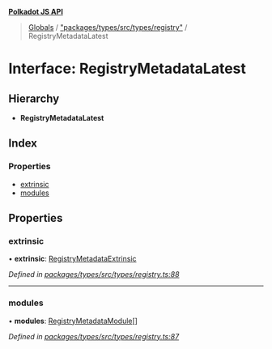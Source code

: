 **[Polkadot JS API](../README.md)**

> [Globals](../globals.md) / ["packages/types/src/types/registry"](../modules/_packages_types_src_types_registry_.md) / RegistryMetadataLatest

# Interface: RegistryMetadataLatest

## Hierarchy

* **RegistryMetadataLatest**

## Index

### Properties

* [extrinsic](_packages_types_src_types_registry_.registrymetadatalatest.md#extrinsic)
* [modules](_packages_types_src_types_registry_.registrymetadatalatest.md#modules)

## Properties

### extrinsic

•  **extrinsic**: [RegistryMetadataExtrinsic](_packages_types_src_types_registry_.registrymetadataextrinsic.md)

*Defined in [packages/types/src/types/registry.ts:88](https://github.com/polkadot-js/api/blob/014fa123b/packages/types/src/types/registry.ts#L88)*

___

### modules

•  **modules**: [RegistryMetadataModule](_packages_types_src_types_registry_.registrymetadatamodule.md)[]

*Defined in [packages/types/src/types/registry.ts:87](https://github.com/polkadot-js/api/blob/014fa123b/packages/types/src/types/registry.ts#L87)*
